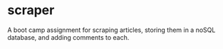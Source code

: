 # scraper
A boot camp assignment for scraping articles, storing them in a noSQL database, and adding comments to each.
